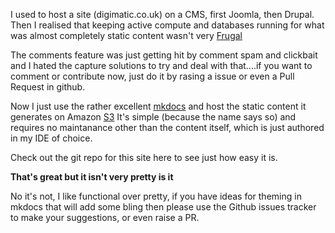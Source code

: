 I used to host a site (digimatic.co.uk) on a CMS, first Joomla, then Drupal.  Then I realised that keeping active compute and databases running for what was almost completely static content wasn't very [Frugal](https://www.amazon.jobs/content/en/our-workplace/leadership-principles)

The comments feature was just getting hit by comment spam and clickbait and I hated the capture solutions to try and deal with that....if you want to comment or contribute now, just do it by rasing a issue or even a Pull Request in github.

Now I just use the rather excellent [mkdocs](https://www.mkdocs.org/) and host the static content it generates on Amazon [S3](https://aws.amazon.com/pm/serv-s3) It's simple (because the name says so) and requires no maintanance other than the content itself, which is just authored in my IDE of choice.

Check out the git repo for this site here to see just how easy it is.

**That's great but it isn't very pretty is it**

No it's not, I like functional over pretty, if you have ideas for theming in mkdocs that will add some bling then please use the Github issues tracker to make your suggestions, or even raise a PR.